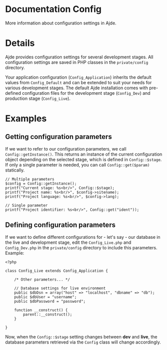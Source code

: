 # Documentation Config #

More information about configuration settings in Ajde.


# Details #

Ajde provides configuration settings for several development stages. All configuration settings are saved in PHP classes in the `private/config` directory.

Your application configuration (`Config_Application`) inherits the default values from `Config_Default` and can be extended to suit your needs for various development stages. The default Ajde installation comes with pre-defined configuration files for the development stage (`Config_Dev`) and production stage (`Config_Live`).

# Examples #

## Getting configuration parameters ##

If we want to refer to our configuration parameters, we call `Config::getInstance()`. This returns an instance of the current configuration object depending on the selected stage, which is defined in `Config::$stage`. If only a single parameter is needed, you can call `Config::get($param)` statically.

```
// Multiple parameters
$config = Config::getInstance();
printf("Current stage: %s<br/>", Config::$stage);
printf("Project name: %s<br/>", $config->sitename);
printf("Project language: %s<br/>", $config->lang);

// Single parameter
printf("Project identifier: %s<br/>", Config::get("ident"));
```

## Defining configuration parameters ##

If we want to define different configurations for - let's say - our database in the live and development stage, edit the `Config_Live.php` and `Config_Dev.php` in the `private/config` directory to include this parameters. Example:

```
<?php

class Config_Live extends Config_Application {
	
	/* Other parameters... */

	// Database settings for live environment
	public $dbDsn = array("host" => "localhost", "dbname" => "db");
	public $dbUser = "username";
	public $dbPassword = "password";

	function __construct() {
		parent::__construct();
	}
	
}
```

Now, when the `Config::$stage` setting changes between **dev** and **live**, the database parameters retrieved via the `Config` class will change accordingly.